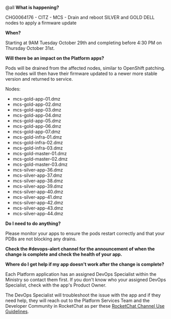 @all
**What is happening?**

CHG0064176 - CITZ - MCS - Drain and reboot SILVER and GOLD DELL nodes to apply a firmware update

**When?**

Starting at 9AM Tuesday October 29th and completing before 4:30 PM on Thursday October 31st.

**Will there be an impact on the Platform apps?**

Pods will be drained from the affected nodes, similar to OpenShift patching. The nodes will then have their firmware updated to a newer more stable version and returned to service.

Nodes:

- mcs-gold-app-01.dmz
- mcs-gold-app-02.dmz
- mcs-gold-app-03.dmz
- mcs-gold-app-04.dmz
- mcs-gold-app-05.dmz
- mcs-gold-app-06.dmz
- mcs-gold-app-07.dmz
- mcs-gold-infra-01.dmz
- mcs-gold-infra-02.dmz
- mcs-gold-infra-03.dmz
- mcs-gold-master-01.dmz
- mcs-gold-master-02.dmz
- mcs-gold-master-03.dmz
- mcs-silver-app-36.dmz
- mcs-silver-app-37.dmz
- mcs-silver-app-38.dmz
- mcs-silver-app-39.dmz
- mcs-silver-app-40.dmz
- mcs-silver-app-41.dmz
- mcs-silver-app-42.dmz
- mcs-silver-app-43.dmz
- mcs-silver-app-44.dmz

**Do I need to do anything?**

Please monitor your apps to ensure the pods restart correctly and that your PDBs are not blocking any drains.

**Check the #devops-alert channel for the announcement of when the change is complete and check the health of your app.**

**Where do I get help if my app doesn't work after the change is complete?**

Each Platform application has an assigned DevOps Specialist within the Ministry so contact them first. If you don't know who your assigned DevOps Specialist, check with the app's Product Owner.

The DevOps Specialist will troubleshoot the issue with the app and if they need help, they will reach out to the Platform Services Team and the Developer Community in RocketChat as per these [RocketChat Channel Use Guidelines](https://docs.developer.gov.bc.ca/rocketchat-channel-descriptions/).
